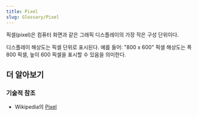 ```yaml
---
title: Pixel
slug: Glossary/Pixel
---
```


픽셀(pixel)은 컴퓨터 화면과 같은 그래픽 디스플레이의 가장 작은 구성 단위이다.

디스플레이 해상도는 픽셀 단위로 표시된다. 예를 들어: "800 x 600" 픽셀 해상도는 폭 800 픽셀, 높이 600 픽셀을 표시할 수 있음을 의미한다.

## 더 알아보기

### 기술적 참조

- Wikipedia의 [Pixel](https://en.wikipedia.org/wiki/Pixel)
